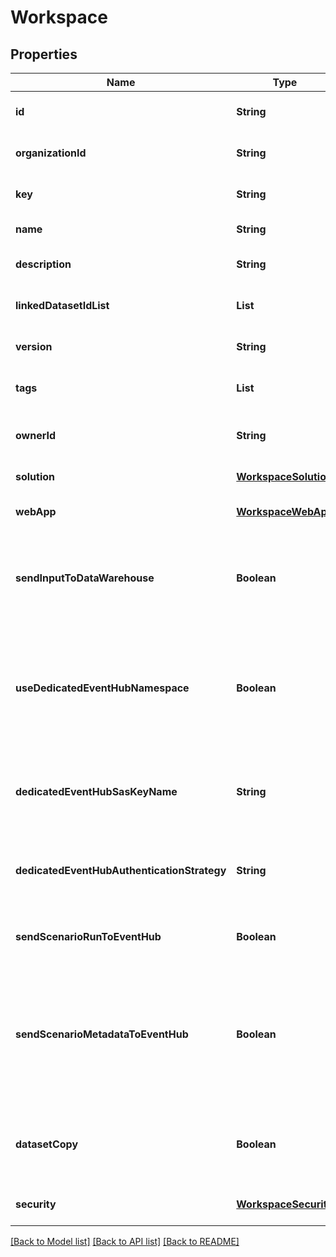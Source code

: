 # Workspace
## Properties

| Name | Type | Description | Notes |
|------------ | ------------- | ------------- | -------------|
| **id** | **String** | Workspace unique identifier generated by the API | [optional] [default to null] |
| **organizationId** | **String** | Organization unique identifier under which the workspace resides | [optional] [default to null] |
| **key** | **String** | technical key for resource name convention and version grouping. Must be unique | [default to null] |
| **name** | **String** | Workspace name. This name is display in the sample webApp | [default to null] |
| **description** | **String** | the Workspace description | [optional] [default to null] |
| **linkedDatasetIdList** | **List** | list of dataset linked to this dataset | [optional] [default to null] |
| **version** | **String** | the Workspace version MAJOR.MINOR.PATCH. | [optional] [default to null] |
| **tags** | **List** | the list of tags | [optional] [default to null] |
| **ownerId** | **String** | the user id which own this workspace. set by the API from Authentification service receved id | [optional] [default to null] |
| **solution** | [**WorkspaceSolution**](WorkspaceSolution.md) |  | [default to null] |
| **webApp** | [**WorkspaceWebApp**](WorkspaceWebApp.md) |  | [optional] [default to null] |
| **sendInputToDataWarehouse** | **Boolean** | default setting for all Scenarios and Run Templates to set whether or not the Dataset values and the input parameters values are send to the DataWarehouse prior to the ScenarioRun | [optional] [default to null] |
| **useDedicatedEventHubNamespace** | **Boolean** | Set this property to true to use a dedicated Azure Event Hub Namespace for this Workspace. The Event Hub Namespace must be named \\&#39;&lt;organization_id\\&gt;-&lt;workspace_id\\&gt;\\&#39; (in lower case). This Namespace must also contain two Event Hubs named \\&#39;probesmeasures\\&#39; and \\&#39;scenariorun\\&#39;. | [optional] [default to false] |
| **dedicatedEventHubSasKeyName** | **String** | the Dedicated Event Hub SAS key name, default to RootManageSharedAccessKey. Ask you DevOps Team to add the associated value to your Workspace Secret | [optional] [default to null] |
| **dedicatedEventHubAuthenticationStrategy** | **String** | the Event Hub authentication strategy, SHARED_ACCESS_POLICY or TENANT_CLIENT_CREDENTIALS. Default to the one defined for the tenant. | [optional] [default to null] |
| **sendScenarioRunToEventHub** | **Boolean** | default setting for all Scenarios and Run Templates to set whether or not the ScenarioRun is send to the Event Hub | [optional] [default to true] |
| **sendScenarioMetadataToEventHub** | **Boolean** | Set this property to false to not send scenario metada to Azure Event Hub Namespace for this Workspace. The Event Hub Namespace must be named \\&#39;&lt;organization_id\\&gt;-&lt;workspace_id\\&gt;\\&#39; (in lower case). This Namespace must also contain two Event Hubs named \\&#39;scenariometadata\\&#39; and \\&#39;scenariorunmetadata\\&#39;. | [optional] [default to false] |
| **datasetCopy** | **Boolean** | Activate the copy of dataset on scenario creation, meaning that each scenario created in this workspace will make this copy. when false, scenario use directly the dataset specified. | [optional] [default to true] |
| **security** | [**WorkspaceSecurity**](WorkspaceSecurity.md) |  | [optional] [default to null] |

[[Back to Model list]](../README.md#documentation-for-models) [[Back to API list]](../README.md#documentation-for-api-endpoints) [[Back to README]](../README.md)

